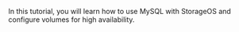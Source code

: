 In this tutorial, you will learn how to use MySQL with StorageOS and configure volumes for high availability.
